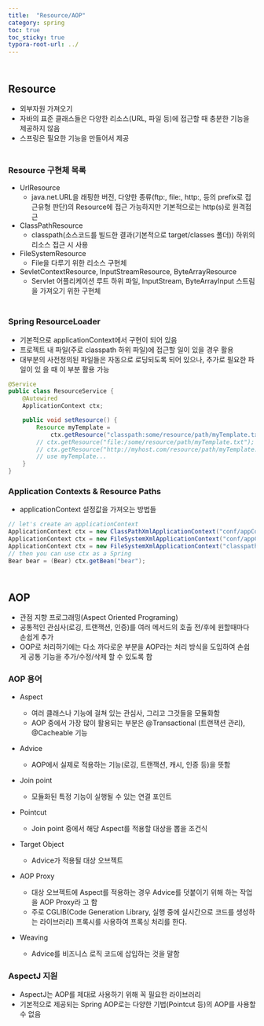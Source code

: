 ```yaml
---
title:  "Resource/AOP"
category: spring
toc: true
toc_sticky: true
typora-root-url: ../
---
```




## <br>Resource

- 외부자원 가져오기
- 자바의 표준 클래스들은 다양한 리소스(URL, 파일 등)에 접근할 때 충분한 기능을 제공하지 않음
- 스프링은 필요한 기능을 만들어서 제공

### <br>Resource 구현체 목록

- UrlResource
  - java.net.URL을 래핑한 버전, 다양한 종류(ftp:, file:, http:, 등의 prefix로 접근유형 판단)의 Resource에 접근 가능하지만 기본적으로는 http(s)로 원격접근
- ClassPathResource
  - classpath(소스코드를 빌드한 결과(기본적으로 target/classes 폴더)) 하위의 리소스 접근 시 사용
- FileSystemResource
  - File을 다루기 위한 리소스 구현체
- SevletContextResource, InputStreamResource, ByteArrayResource
  - Servlet 어플리케이션 루트 하위 파일, InputStream, ByteArrayInput 스트림을 가져오기 위한 구현체

### <br>Spring ResourceLoader

- 기본적으로 applicationContext에서 구현이 되어 있음
- 프로젝트 내 파일(주로 classpath 하위 파일)에 접근할 일이 있을 경우 활용
- 대부분의 사전정의된 파일들은 자동으로 로딩되도록 되어 있으나, 추가로 필요한 파일이 있 을 때 이 부분 활용 가능

```java
@Service
public class ResourceService {
    @Autowired
    ApplicationContext ctx;

    public void setResource() {
        Resource myTemplate =
            ctx.getResource("classpath:some/resource/path/myTemplate.txt");
        // ctx.getResource("file:/some/resource/path/myTemplate.txt");
        // ctx.getResource("http://myhost.com/resource/path/myTemplate.txt");
        // use myTemplate...
    }
}
```



### Application Contexts & Resource Paths

- applicationContext 설정값을 가져오는 방법들

```java
// let's create an applicationContext
ApplicationContext ctx = new ClassPathXmlApplicationContext("conf/appContext.xml");
ApplicationContext ctx = new FileSystemXmlApplicationContext("conf/appContext.xml");
ApplicationContext ctx = new FileSystemXmlApplicationContext("classpath:conf/appContext.xml");
// then you can use ctx as a Spring
Bear bear = (Bear) ctx.getBean("bear");
```





## <br>AOP

- 관점 지향 프로그래밍(Aspect Oriented Programing)
- 공통적인 관심사(로깅, 트랜잭션, 인증)를 여러 메서드의 호출 전/후에 원할때마다 손쉽게 추가
- OOP로 처리하기에는 다소 까다로운 부분을 AOP라는 처리 방식을 도입하여 손쉽게 공통 기능을 추가/수정/삭제 할 수 있도록 함



### AOP 용어

- Aspect
  - 여러 클래스나 기능에 걸쳐 있는 관심사, 그리고 그것들을 모듈화함
  - AOP 중에서 가장 많이 활용되는 부분은 @Transactional (트랜잭션 관리), @Cacheable 기능
- Advice
  - AOP에서 실제로 적용하는 기능(로깅, 트랜잭션, 캐시, 인증 등)을 뜻함
- Join point
  - 모듈화된 특정 기능이 실행될 수 있는 연결 포인트
- Pointcut
  - Join point 중에서 해당 Aspect를 적용할 대상을 뽑을 조건식
- Target Object
  - Advice가 적용될 대상 오브젝트
- AOP Proxy
  - 대상 오브젝트에 Aspect를 적용하는 경우 Advice를 덧붙이기 위해 하는 작업을 AOP Proxy라 고 함
  - 주로 CGLIB(Code Generation Library, 실행 중에 실시간으로 코드를 생성하는 라이브러리) 프록시를 사용하여 프록싱 처리를 한다.

- Weaving
  - Advice를 비즈니스 로직 코드에 삽입하는 것을 말함



### AspectJ 지원

- AspectJ는 AOP를 제대로 사용하기 위해 꼭 필요한 라이브러리
- 기본적으로 제공되는 Spring AOP로는 다양한 기법(Pointcut 등)의 AOP를 사용할 수 없음
